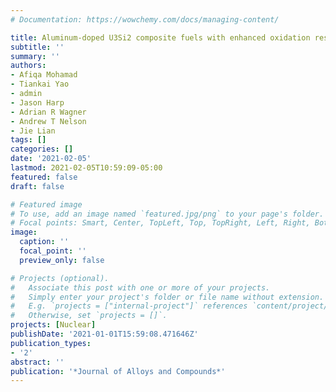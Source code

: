 ```yaml
---
# Documentation: https://wowchemy.com/docs/managing-content/

title: Aluminum-doped U3Si2 composite fuels with enhanced oxidation resistance
subtitle: ''
summary: ''
authors:
- Afiqa Mohamad
- Tiankai Yao
- admin
- Jason Harp
- Adrian R Wagner
- Andrew T Nelson
- Jie Lian
tags: []
categories: []
date: '2021-02-05'
lastmod: 2021-02-05T10:59:09-05:00
featured: false
draft: false

# Featured image
# To use, add an image named `featured.jpg/png` to your page's folder.
# Focal points: Smart, Center, TopLeft, Top, TopRight, Left, Right, BottomLeft, Bottom, BottomRight.
image:
  caption: ''
  focal_point: ''
  preview_only: false

# Projects (optional).
#   Associate this post with one or more of your projects.
#   Simply enter your project's folder or file name without extension.
#   E.g. `projects = ["internal-project"]` references `content/project/deep-learning/index.md`.
#   Otherwise, set `projects = []`.
projects: [Nuclear]
publishDate: '2021-01-01T15:59:08.471646Z'
publication_types:
- '2'
abstract: ''
publication: '*Journal of Alloys and Compounds*'
---
```

